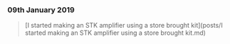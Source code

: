 ### 09th January 2019
>[I started making an STK amplifier using a store brought kit](posts/I started making an STK amplifier using a store brought kit.md)
